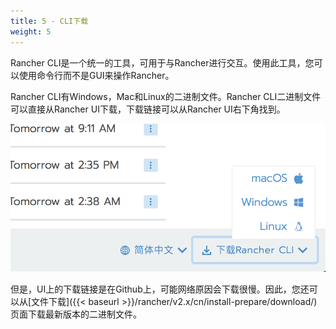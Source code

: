 ```yaml
---
title: 5 - CLI下载
weight: 5
---
```


Rancher CLI是一个统一的工具，可用于与Rancher进行交互。使用此工具，您可以使用命令行而不是GUI来操作Rancher。

Rancher CLI有Windows，Mac和Linux的二进制文件。Rancher CLI二进制文件可以直接从Rancher UI下载，下载链接可以从Rancher UI右下角找到。

![image-20180822225223112](_index.assets/image-20180822225223112.png)

但是，UI上的下载链接是在Github上，可能网络原因会下载很慢。因此，您还可以从[文件下载]({{< baseurl >}}/rancher/v2.x/cn/install-prepare/download/)页面下载最新版本的二进制文件。
